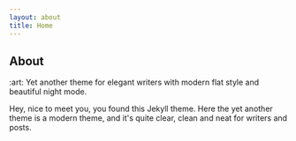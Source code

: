 ```yaml
---
layout: about
title: Home
---
```


<h2>About</h2>

<p>
:art:&nbsp;Yet another theme for elegant writers with modern flat style
and beautiful night mode.
</p>

<p>
Hey, nice to meet you, you found this Jekyll theme. Here the yet another
theme is a modern theme, and it's quite clear, clean and neat for writers
and posts.
</p>
